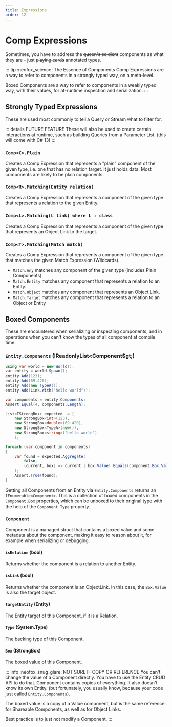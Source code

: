 ```yaml
---
title: Expressions
order: 12
---
```


# Comp Expressions

Sometimes, you have to address the ~~queen's soldiers~~ components as what they are - just ~~playing cards~~ annotated types.

::: tip :neofox_science: The Essence of Components
Comp Expressions are a way to refer to components in a strongly typed way, on a meta-level.

Boxed Components are a way to refer to components in a weakly typed way, with their values, for at-runtime inspection and serialization.
:::

## Strongly Typed Expressions

These are used most commonly to tell a Query or Stream what to filter for. 

::: details FUTURE FEATURE
These will also be used to create certain interactions at runtime, such as building Queries from a Parameter List. (this will come with C# 13)
:::

### `Comp<C>.Plain`
Creates a Comp Expression that represents a "plain" component of the given type, i.e. one that has no relation target. It just holds data. Most components are likely to be plain components.

### `Comp<R>.Matching(Entity relation)`
Creates a Comp Expression that represents a component of the given type that represents a relation to the given Entity.

### `Comp<L>.Matching(L link) where L : class`
Creates a Comp Expression that represents a component of the given type that represents an Object Link to the target.

### `Comp<T>.Matching(Match match)`
Creates a Comp Expression that represents a component of the given type that matches the given Match Expression (Wildcards).
- `Match.Any` matches any component of the given type (includes Plain Components).
- `Match.Entity` matches any component that represents a relation to an Entity.
- `Match.Object` matches any component that represents an Object Link.
- `Match.Target` matches any component that represents a relation to an Object or Entity


## Boxed Components

These are encountered when serializing or inspecting components, and in operations when you can't know the types of all component at compile time.

### `Entity.Components` (IReadonlyList&lt;Component$gt;)
```csharp
using var world = new World();
var entity = world.Spawn();
entity.Add(123);
entity.Add(69.420);
entity.Add(new TypeA());
entity.Add(Link.With("hello world"));

var components = entity.Components;
Assert.Equal(4, components.Length);

List<IStrongBox> expected  = [
    new StrongBox<int>(123), 
    new StrongBox<double>(69.420), 
    new StrongBox<TypeA>(new()), 
    new StrongBox<string>("hello world")
    ];

foreach (var component in components)
{
    var found = expected.Aggregate(
        false, 
        (current, box) => current | box.Value!.Equals(component.Box.Value)
    );
    Assert.True(found);
}
```

Getting all Components from an Entity via `Entity.Components` returns an `IEnumerable<Component>`. This is a collection of boxed components in the `Component.Box` properties, which can be unboxed to their original type with the help of the `Component.Type` property.

### `Component`
Component is a managed struct that contains a boxed value and some metadata about the component, making it easy to reason about it, for example when serializing or debugging.

#### `isRelation` (bool)
Returns whether the component is a relation to another Entity.

#### `isLink` (bool)
Returns whether the component is an ObjectLink. In this case, the `Box.Value` is also the target object.


#### `targetEntity` (Entity)
The Entity target of this Component, if it is a Relation.


#### `Type` (System.Type)
The backing type of this Component. 


#### `Box` (IStrongBox)
The boxed value of this Component. 

::: info :neofox_snug_glare: NOT SURE IF COPY OR REFERENCE
You can't change the value of a Component directly. You have to use the Entity CRUD API to do that. Component contains copies of everything. It also doesn't know its own Entity. (but fortunately, you usually know, because your code just called `Entity.Components`). 

The boxed value is a copy of a Value component, but is the same reference for Shareable Components, as well as for Object Links.

Best practice is to just not modify a Component.
:::
